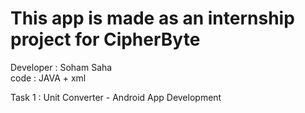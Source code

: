 # This app is made as an internship project for CipherByte

Developer : Soham Saha \
code : JAVA + xml

Task 1 : Unit Converter - Android App Development
